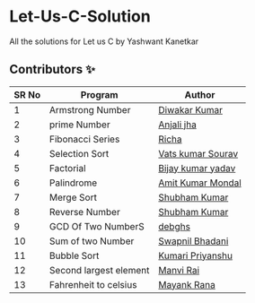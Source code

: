 # Let-Us-C-Solution

All the solutions for Let us C by Yashwant Kanetkar

## Contributors ✨

SR No   | Program | Author  
--- | --- | ---
1 | Armstrong Number | [Diwakar Kumar](https://github.com/diwakar1593)
2 | prime Number | [Anjali jha](https://github.com/Anjalijha12345)
3 | Fibonacci Series | [Richa](https://github.com/Richachoudhary853)
4 | Selection Sort   |[Vats kumar Sourav](https://github.com/Vatss9)
5 | Factorial | [Bijay kumar yadav](https://github.com/bijaykumarshiv)
6 | Palindrome | [Amit Kumar Mondal](https://github.com/Amit5620)
7 | Merge Sort | [Shubham Kumar](https://github.com/Shubham1450)
8 | Reverse Number | [Shubham Kumar](https://github.com/Shubham1450)
9 | GCD Of Two NumberS | [debghs](https://github.com/debghs)
10 | Sum of two Number | [Swapnil Bhadani](https://github.com/swapnilb102)
11 | Bubble Sort   | [Kumari Priyanshu](https://github.com/KumariPriyanshu15)
12 | Second largest element | [Manvi Rai](https://github.com/manvi-rai)
13 | Fahrenheit to celsius  | [Mayank Rana](https://github.com/mayankrana2000)
